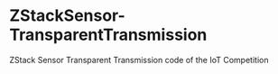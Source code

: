 # ZStackSensor-TransparentTransmission

ZStack Sensor Transparent Transmission code of the IoT Competition 
